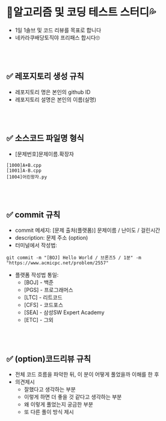 # 🚀알고리즘 및 코딩 테스트 스터디💦

- 1일 1솔브 및 코드 리뷰를 목표로 합니다
- 네카라쿠배당토직야 프리패스 합시다🙄
<br />
<br />

## ✅ 레포지토리 생성 규칙
- 레포지토리 명은 본인의 github ID
- 레포지토리 설명은 본인의 이름(실명)

<br />
<br />

## ✅ 소스코드 파일명 형식
- [문제번호]문제이름.확장자
```
[1000]A+B.cpp
[1001]A-B.cpp
[1004]어린왕자.py
```

<br />
<br />

## ✅ commit 규칙
- commit 메세지: [문제 출처(플랫폼)] 문제이름 / 난이도 / 걸린시간 
- description: 문제 주소 (option)
- 터미널에서 작성법: 
```
git commit -m "[BOJ] Hello World / 브론즈5 / 1분" -m "https://www.acmicpc.net/problem/2557"
```
- 플랫폼 작성법 통일: 
  * [BOJ] - 백준 
  * [PGS] - 프로그래머스
  * [LTC] - 리트코드
  * [CFS] - 코드포스
  * [SEA] - 삼성SW Expert Academy
  * [ETC] - 그외

<br />
<br />

## ✅ (option)코드리뷰 규칙
- 전체 코드 흐름을 파악한 뒤, 이 분이 어떻게 풀었을까 이해를 한 후
- 의견제시
  -   잘했다고 생각하는 부분
  -   이렇게 하면 더 좋을 것 같다고 생각하는 부분
  -   왜 이렇게 풀었는지 궁금한 부분
  -   또 다른 풀이 방식 제시

<br />
<br />